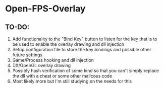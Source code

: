 # Open-FPS-Overlay
## TO-DO:
1. Add functionality to the "Bind Key" button to listen for the key that is to be used to enable the overlay drawing and dll injection
2. Setup configuration file to store the key bindings and possible other future settings
3. Game/Process hooking and dll injection
4. DX/OpenGL overlay drawing
5. Possibly hash verification of some kind so that you can't simply replace the dll with a cheat or some other malicous code
6. Most likely more but I'm still studying on the needs for this
